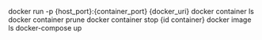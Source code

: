 docker run -p {host_port}:{container_port} {docker_uri}
docker container ls
docker container prune
docker container stop {id container}
docker image ls
docker-compose up
